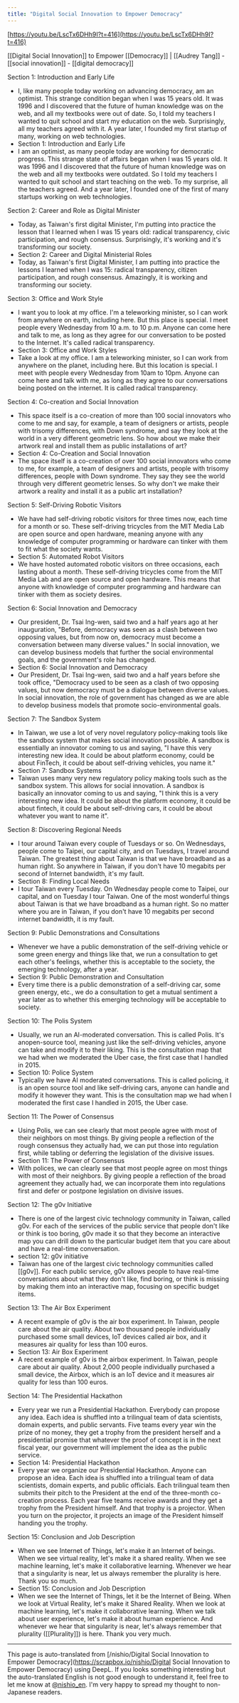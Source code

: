 ```yaml
---
title: "Digital Social Innovation to Empower Democracy"
---
```


[https://youtu.be/LscTx6DHh9I?t=416](https://youtu.be/LscTx6DHh9I?t=416)

[[Digital Social Innovation]] to Empower [[Democracy]] | [[Audrey Tang]]
    - [[social innovation]]
    - [[digital democracy]]

Section 1: Introduction and Early Life
- I, like many people today working on advancing democracy, am an optimist. This strange condition began when I was 15 years old. It was 1996 and I discovered that the future of human knowledge was on the web, and all my textbooks were out of date. So, I told my teachers I wanted to quit school and start my education on the web. Surprisingly, all my teachers agreed with it. A year later, I founded my first startup of many, working on web technologies.
- Section 1: Introduction and Early Life
- I am an optimist, as many people today are working for democratic progress. This strange state of affairs began when I was 15 years old. It was 1996 and I discovered that the future of human knowledge was on the web and all my textbooks were outdated. So I told my teachers I wanted to quit school and start teaching on the web. To my surprise, all the teachers agreed. And a year later, I founded one of the first of many startups working on web technologies.

Section 2: Career and Role as Digital Minister
- Today, as Taiwan's first digital Minister, I'm putting into practice the lesson that I learned when I was 15 years old: radical transparency, civic participation, and rough consensus. Surprisingly, it's working and it's transforming our society.
- Section 2: Career and Digital Ministerial Roles
- Today, as Taiwan's first Digital Minister, I am putting into practice the lessons I learned when I was 15: radical transparency, citizen participation, and rough consensus. Amazingly, it is working and transforming our society.

Section 3: Office and Work Style
- I want you to look at my office. I'm a teleworking minister, so I can work from anywhere on earth, including here. But this place is special. I meet people every Wednesday from 10 a.m. to 10 p.m. Anyone can come here and talk to me, as long as they agree for our conversation to be posted to the Internet. It's called radical transparency.
- Section 3: Office and Work Styles
- Take a look at my office. I am a teleworking minister, so I can work from anywhere on the planet, including here. But this location is special. I meet with people every Wednesday from 10am to 10pm. Anyone can come here and talk with me, as long as they agree to our conversations being posted on the internet. It is called radical transparency.

Section 4: Co-creation and Social Innovation
- This space itself is a co-creation of more than 100 social innovators who come to me and say, for example, a team of designers or artists, people with trisomy differences, with Down syndrome, and say they look at the world in a very different geometric lens. So how about we make their artwork real and install them as public installations of art?
- Section 4: Co-Creation and Social Innovation
- The space itself is a co-creation of over 100 social innovators who come to me, for example, a team of designers and artists, people with trisomy differences, people with Down syndrome. They say they see the world through very different geometric lenses. So why don't we make their artwork a reality and install it as a public art installation?

Section 5: Self-Driving Robotic Visitors
- We have had self-driving robotic visitors for three times now, each time for a month or so. These self-driving tricycles from the MIT Media Lab are open source and open hardware, meaning anyone with any knowledge of computer programming or hardware can tinker with them to fit what the society wants.
- Section 5: Automated Robot Visitors
- We have hosted automated robotic visitors on three occasions, each lasting about a month. These self-driving tricycles come from the MIT Media Lab and are open source and open hardware. This means that anyone with knowledge of computer programming and hardware can tinker with them as society desires.

Section 6: Social Innovation and Democracy
- Our president, Dr. Tsai Ing-wen, said two and a half years ago at her inauguration, "Before, democracy was seen as a clash between two opposing values, but from now on, democracy must become a conversation between many diverse values." In social innovation, we can develop business models that further the social environmental goals, and the government's role has changed.
- Section 6: Social Innovation and Democracy
- Our President, Dr. Tsai Ing-wen, said two and a half years before she took office, "Democracy used to be seen as a clash of two opposing values, but now democracy must be a dialogue between diverse values. In social innovation, the role of government has changed as we are able to develop business models that promote socio-environmental goals.

Section 7: The Sandbox System
- In Taiwan, we use a lot of very novel regulatory policy-making tools like the sandbox system that makes social innovation possible. A sandbox is essentially an innovator coming to us and saying, "I have this very interesting new idea. It could be about platform economy, could be about FinTech, it could be about self-driving vehicles, you name it."
- Section 7: Sandbox Systems
- Taiwan uses many very new regulatory policy making tools such as the sandbox system. This allows for social innovation. A sandbox is basically an innovator coming to us and saying, "I think this is a very interesting new idea. It could be about the platform economy, it could be about fintech, it could be about self-driving cars, it could be about whatever you want to name it".

Section 8: Discovering Regional Needs
- I tour around Taiwan every couple of Tuesdays or so. On Wednesdays, people come to Taipei, our capital city, and on Tuesdays, I travel around Taiwan. The greatest thing about Taiwan is that we have broadband as a human right. So anywhere in Taiwan, if you don't have 10 megabits per second of Internet bandwidth, it's my fault.
- Section 8: Finding Local Needs
- I tour Taiwan every Tuesday. On Wednesday people come to Taipei, our capital, and on Tuesday I tour Taiwan. One of the most wonderful things about Taiwan is that we have broadband as a human right. So no matter where you are in Taiwan, if you don't have 10 megabits per second internet bandwidth, it is my fault.

Section 9: Public Demonstrations and Consultations
- Whenever we have a public demonstration of the self-driving vehicle or some green energy and things like that, we run a consultation to get each other's feelings, whether this is acceptable to the society, the emerging technology, after a year.
- Section 9: Public Demonstration and Consultation
- Every time there is a public demonstration of a self-driving car, some green energy, etc., we do a consultation to get a mutual sentiment a year later as to whether this emerging technology will be acceptable to society.

Section 10: The Polis System
- Usually, we run an AI-moderated conversation. This is called Polis. It's anopen-source tool, meaning just like the self-driving vehicles, anyone can take and modify it to their liking. This is the consultation map that we had when we moderated the Uber case, the first case that I handled in 2015.
- Section 10: Police System
- Typically we have AI moderated conversations. This is called policing, it is an open source tool and like self-driving cars, anyone can handle and modify it however they want. This is the consultation map we had when I moderated the first case I handled in 2015, the Uber case.

Section 11: The Power of Consensus
- Using Polis, we can see clearly that most people agree with most of their neighbors on most things. By giving people a reflection of the rough consensus they actually had, we can put those into regulation first, while tabling or deferring the legislation of the divisive issues.
- Section 11: The Power of Consensus
- With polices, we can clearly see that most people agree on most things with most of their neighbors. By giving people a reflection of the broad agreement they actually had, we can incorporate them into regulations first and defer or postpone legislation on divisive issues.

Section 12: The g0v Initiative
- There is one of the largest civic technology community in Taiwan, called g0v. For each of the services of the public service that people don't like or think is too boring, g0v made it so that they become an interactive map you can drill down to the particular budget item that you care about and have a real-time conversation.
- section 12: g0v initiative
- Taiwan has one of the largest civic technology communities called [[g0v]]. For each public service, g0v allows people to have real-time conversations about what they don't like, find boring, or think is missing by making them into an interactive map, focusing on specific budget items.

Section 13: The Air Box Experiment
- A recent example of g0v is the air box experiment. In Taiwan, people care about the air quality. About two thousand people individually purchased some small devices, IoT devices called air box, and it measures air quality for less than 100 euros.
- Section 13: Air Box Experiment
- A recent example of g0v is the airbox experiment. In Taiwan, people care about air quality. About 2,000 people individually purchased a small device, the Airbox, which is an IoT device and it measures air quality for less than 100 euros.

Section 14: The Presidential Hackathon
- Every year we run a Presidential Hackathon. Everybody can propose any idea. Each idea is shuffled into a trilingual team of data scientists, domain experts, and public servants. Five teams every year win the prize of no money, they get a trophy from the president herself and a presidential promise that whatever the proof of concept is in the next fiscal year, our government will implement the idea as the public service.
- Section 14: Presidential Hackathon
- Every year we organize our Presidential Hackathon. Anyone can propose an idea. Each idea is shuffled into a trilingual team of data scientists, domain experts, and public officials. Each trilingual team then submits their pitch to the President at the end of the three-month co-creation process. Each year five teams receive awards and they get a trophy from the President himself. And that trophy is a projector. When you turn on the projector, it projects an image of the President himself handing you the trophy.

Section 15: Conclusion and Job Description
- When we see Internet of Things, let's make it an Internet of beings. When we see virtual reality, let's make it a shared reality. When we see machine learning, let's make it collaborative learning. Whenever we hear that a singularity is near, let us always remember the plurality is here. Thank you so much.
- Section 15: Conclusion and Job Description
- When we see the Internet of Things, let it be the Internet of Being. When we look at Virtual Reality, let's make it Shared Reality. When we look at machine learning, let's make it collaborative learning. When we talk about user experience, let's make it about human experience. And whenever we hear that singularity is near, let's always remember that plurality ([[Plurality]]) is here. Thank you very much.

---
This page is auto-translated from [/nishio/Digital Social Innovation to Empower Democracy](https://scrapbox.io/nishio/Digital Social Innovation to Empower Democracy) using DeepL. If you looks something interesting but the auto-translated English is not good enough to understand it, feel free to let me know at [@nishio_en](https://twitter.com/nishio_en). I'm very happy to spread my thought to non-Japanese readers.